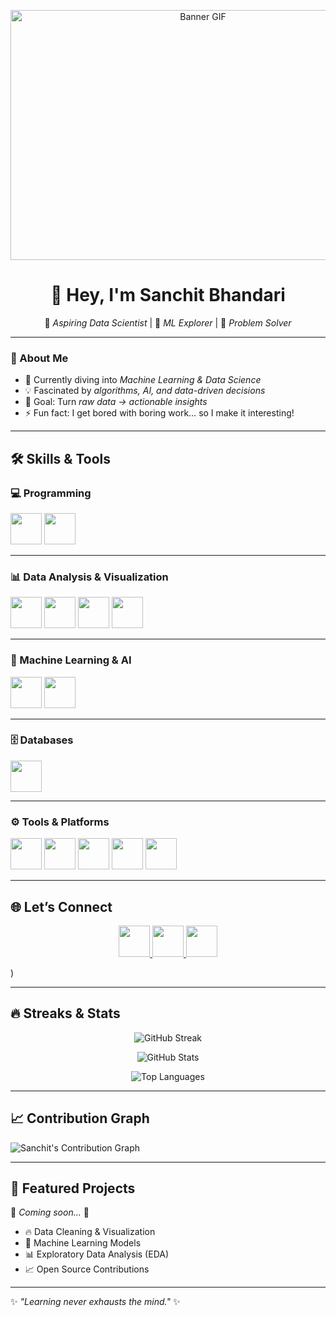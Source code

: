 <p align="center">
  <img src="gif.gif" alt="Banner GIF" width="600px" height="400px" />
</p>

<div align="center">

# 👋 Hey, I'm Sanchit Bhandari  

🚀 *Aspiring Data Scientist* | 🤖 *ML Explorer* | 🧩 *Problem Solver*  

</div>

---

### 🌟 About Me  
- 🔭 Currently diving into *Machine Learning & Data Science*  
- 💡 Fascinated by *algorithms, AI, and data-driven decisions*  
- 🎯 Goal: Turn *raw data → actionable insights*  
- ⚡ Fun fact: I get bored with boring work… so I make it interesting!  

---

## 🛠️ Skills & Tools  

### 💻 Programming  
<p>
  <img src="https://cdn.jsdelivr.net/gh/devicons/devicon/icons/java/java-original.svg" width="50"/> 
  <img src="https://cdn.jsdelivr.net/gh/devicons/devicon/icons/python/python-original.svg" width="50"/> 
</p>

---

### 📊 Data Analysis & Visualization  
<p>
  <img src="https://cdn.jsdelivr.net/gh/devicons/devicon/icons/numpy/numpy-original.svg" width="50"/> 
  <img src="https://cdn.jsdelivr.net/gh/devicons/devicon/icons/pandas/pandas-original.svg" width="50"/> 
  <img src="https://matplotlib.org/_static/logo2_compressed.svg" width="50"/> 
  <img src="https://seaborn.pydata.org/_images/logo-mark-lightbg.svg" width="50"/> 
</p>

---

### 🤖 Machine Learning & AI  
<p>
  <img src="https://cdn.jsdelivr.net/gh/devicons/devicon/icons/tensorflow/tensorflow-original.svg" width="50"/> 
  <img src="https://scikit-learn.org/stable/_static/scikit-learn-logo-small.png" width="50"/> 
</p>

---

### 🗄️ Databases  
<p>
  <img src="https://cdn.jsdelivr.net/gh/devicons/devicon/icons/mysql/mysql-original.svg" width="50"/> 
</p>

---

### ⚙️ Tools & Platforms  
<p>
  <img src="https://cdn.jsdelivr.net/gh/devicons/devicon/icons/git/git-original.svg" width="50"/> 
  <img src="https://cdn.jsdelivr.net/gh/devicons/devicon/icons/github/github-original.svg" width="50"/> 
  <img src="https://cdn.jsdelivr.net/gh/devicons/devicon/icons/vscode/vscode-original.svg" width="50"/> 
  <img src="https://cdn.jsdelivr.net/gh/devicons/devicon/icons/jupyter/jupyter-original.svg" width="50"/> 
  <img src="https://colab.research.google.com/img/colab_favicon_256px.png" width="50"/> 
</p>

---

## 🌐 Let’s Connect  

<p align="center">
  <a href="https://www.linkedin.com/in/sanchit-bhandari">
    <img src="https://cdn.jsdelivr.net/gh/devicons/devicon/icons/linkedin/linkedin-original.svg" width="50"/>
  </a>
  <a href="mailto:your-email@example.com">
    <img src="https://upload.wikimedia.org/wikipedia/commons/4/4e/Gmail_Icon.png" width="50"/>
  </a>
  <a href="https://leetcode.com/u/SanchitBhandari/">
    <img src="https://upload.wikimedia.org/commons/1/19/LeetCode_logo_black.png" width="50"/>
  </a>
</p>
)  

---

## 🔥 Streaks & Stats  

<p align="center">
  <img src="https://streak-stats.demolab.com?user=SanchitBhandari&theme=radical&hide_border=true" alt="GitHub Streak"/>
</p>

<p align="center">
  <img src="https://github-readme-stats.vercel.app/api?username=SanchitBhandari&show_icons=true&theme=radical&hide_border=true" alt="GitHub Stats"/>
</p>

<p align="center">
  <img src="https://github-readme-stats.vercel.app/api/top-langs/?username=SanchitBhandari&layout=compact&theme=radical&hide_border=true" alt="Top Languages"/>
</p>  

---

## 📈 Contribution Graph  
![Sanchit's Contribution Graph](https://github-readme-activity-graph.vercel.app/graph?username=SanchitBhandari&theme=radical)  

---

## 📌 Featured Projects  
🚧 *Coming soon...* 🚀  

- 🔥 Data Cleaning & Visualization  
- 🤖 Machine Learning Models  
- 📊 Exploratory Data Analysis (EDA)  
- 📈 Open Source Contributions  

---

✨ *"Learning never exhausts the mind."* ✨  
